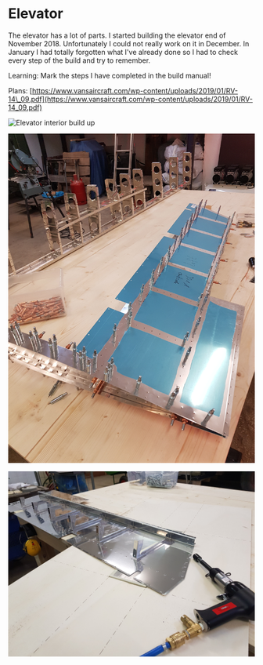 # Elevator

The elevator has a lot of parts. I started building the elevator end of November 2018. Unfortunately I could not really work on it in December. In January I had totally forgotten what I've already done so I had to check every step of the build and try to remember.

Learning: Mark the steps I have completed in the build manual!

Plans: [https://www.vansaircraft.com/wp-content/uploads/2019/01/RV-14\_09.pdf](https://www.vansaircraft.com/wp-content/uploads/2019/01/RV-14_09.pdf)

![Elevator interior build up](../.gitbook/assets/20181208_215742.jpg)

![Left elevator. On the aft you can see the recess where the trim tab goes.](../.gitbook/assets/20181209_171022.jpg)

![Back riveting the ribs to the elevator skin with my new back rivetting plate - it works great!](../.gitbook/assets/20190209_215507.jpg)

